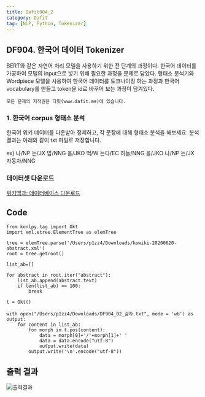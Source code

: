 ```yaml
---
title: Dafit904_2
category: Dafit
tag: [NLP, Python, Tokenizer]
---
```



## DF904. 한국어 데이터 Tokenizer

BERT와 같은 자연어 처리 모델을 사용하기 위한 전 단계의 과정이다. 
한국어 데이터를 가공하여 모델의 input으로 넣기 위해 필요한 과정을 문제로 담았다. 
형태소 분석기와 Wordpiece 모델을 사용하여 한국어 데이터를 토크나이징 하는 과정과 한국어 vocabulary를 만들고 token을 id로 바꾸어 보는 과정이 담겨있다. 


~~~
모든 문제의 저작권은 다핏(www.dafit.me)에 있습니다. 
~~~

### 1. 한국어 corpus 형태소 분석 

한국어 위키 데이터를 다운받아 정제하고, 각 문장에 대해 형태소 분석을 해보세요. 분석 결과는 아래와 같이 txt 파일로 저장합니다. 

ex) 
나/NP 는/JX 밥/NNG 을/JKO 먹/W 는다/EC
하늘/NNG 을/JKO 나/NP 는/JX 자동차/NNG


### 데이터셋 다운로드 

[위키백과: 데이터베이스 다운로드](https://ko.wikipedia.org/wiki/%EC%9C%84%ED%82%A4%EB%B0%B1%EA%B3%BC:%EB%8D%B0%EC%9D%B4%ED%84%B0%EB%B2%A0%EC%9D%B4%EC%8A%A4_%EB%8B%A4%EC%9A%B4%EB%A1%9C%EB%93%9C)


## Code

~~~
from konlpy.tag import Okt
import xml.etree.ElementTree as elemTree

tree = elemTree.parse('/Users/p1zz4/Downloads/kowiki-20200620-abstract.xml')
root = tree.getroot()

list_ab=[]

for abstract in root.iter("abstract"):
    list_ab.append(abstract.text)
    if len(list_ab) == 100:
        break
        
t = Okt()

with open("/Users/p1zz4/Downloads/DF904_02_감자.txt", mode = 'wb') as output:
    for content in list_ab:
        for morph in t.pos(content):
            data = morph[0]+'/'+morph[1]+' '
            data = data.encode("utf-8")
            output.write(data)
        output.write('\n'.encode("utf-8"))
~~~

## 출력 결과

![출력결과](https://i.imgur.com/MbaNCDQ.png)
